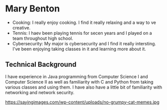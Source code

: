 # Mary Benton

* Cooking: I really enjoy cooking. I find it really relaxing and a way to ve creative. 
* Tennis: I haev been playing tennis for secen years and I played on a team throughout high school. 
* Cybersecurity: My major is cybersecurity and I find it really intersting. I've been enjoying taking classes in it and learning more about it. 

## Technical Background 

I have experience in Java programming from Computer Science I and Computer Science II as well as familiarity with C and Python from taking various classes and using them. I have also have a little bit of familiarity with networking and network security. 

https://sayingimages.com/wp-content/uploads/no-grumpy-cat-memes.jpg
